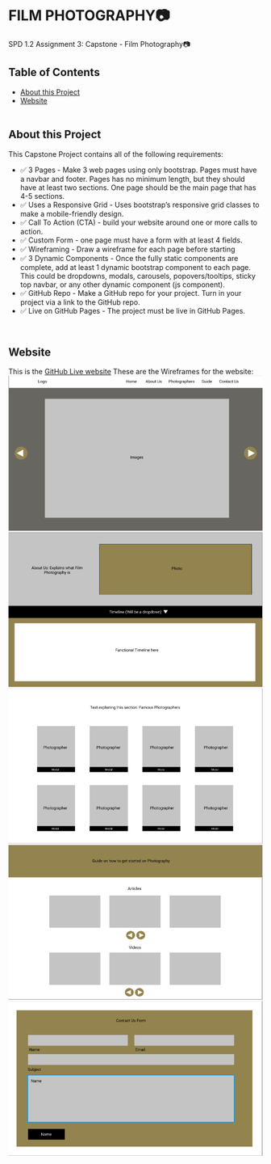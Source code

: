 # FILM PHOTOGRAPHY📷
SPD 1.2 Assignment 3: Capstone - Film Photography📷

 ## Table of Contents
 * [About this Project](#about-this-project)
 * [Website](#website)
 <br /><br />
 
 ## About this Project
  
This Capstone Project contains all of the following requirements: <br />
* ✅  3 Pages - Make 3 web pages using only bootstrap. Pages must have a navbar and footer. Pages has no minimum length, but they should have at least two sections. One page should be the main page that has 4-5 sections.<br />
* ✅  Uses a Responsive Grid - Uses bootstrap’s responsive grid classes to make a mobile-friendly design.<br />
* ✅  Call To Action (CTA) - build your website around one or more calls to action.<br />
* ✅  Custom Form - one page must have a form with at least 4 fields.<br />
* ✅  Wireframing - Draw a wireframe for each page before starting <br />
* ✅  3 Dynamic Components - Once the fully static components are complete, add at least 1 dynamic bootstrap component to each page. This could be dropdowns, modals, carousels, popovers/tooltips, sticky top navbar, or any other dynamic component (js component).<br />
* ✅  GitHub Repo - Make a GitHub repo for your project. Turn in your project via a link to the GitHub repo. <br />
* ✅  Live on GitHub Pages - The project must be live in GitHub Pages.

<br />
  
 
 ## Website
 This is the [GitHub Live website](https://sree-chikati.github.io/spd1.2-capstone-bootstrap/)
 These are the Wireframes for the website:
 ![Home Page](https://github.com/sree-chikati/spd1.2-capstone-bootstrap/blob/main/images/wireframes/home%20page.png)
 <br />
 ![About Us Page](https://github.com/sree-chikati/spd1.2-capstone-bootstrap/blob/main/images/wireframes/about%20us.png)
 <br />
 ![Photographers Page](https://github.com/sree-chikati/spd1.2-capstone-bootstrap/blob/main/images/wireframes/photographers.png)
 <br />
 ![Guide Page](https://github.com/sree-chikati/spd1.2-capstone-bootstrap/blob/main/images/wireframes/guide.png)
 <br />
 ![Contact Us Page](https://github.com/sree-chikati/spd1.2-capstone-bootstrap/blob/main/images/wireframes/contact%20us.png)
 
